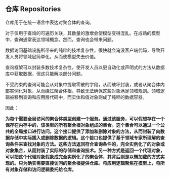 ## 仓库 Repositories 

仓库用于在统一语言中表达对聚合体的查询。

对于仅用于查询的可遍历关联，其数量的激增会使模型变得混乱。在成熟的模型中，查询通常表达领域概念。然而，查询也会带来问题。

数据访问基础设施所带来的纯粹的技术复杂性，很快就会淹没客户端代码，导致开发人员将领域层简单化，从而使模型失去价值。

查询框架可以封装多数技术复杂性，使开发人员以更自动化或声明式的方法从数据库中获取数据，但这只能解决部分问题。

不受约束的查询可能会从对象中提取零散的字段，从而破坏封装，或者从聚合体内部实例化对象，从而绕过聚合体根，导致无法确保这些对象满足领域规则。领域逻辑被移到查询和应用层代码中，而实体和值对象则成了纯粹的数据容器。


因此： 

**为每个需要全局访问的聚合体类型创建一个服务。通过该服务，可以假想存在一个保存在内存中的，该类型的所有聚合根对象组成的集合。这个集合可以通过一个公共的全局接口进行访问。这个接口提供了添加和删除对象的方法，从而封装了向数据存储中实际插入或删除数据的逻辑。这个接口也提供了基于领域专家所理解的查询条件来查找对象的方法。这些方法返回符合查询条件的，完全实例化了的对象或对象集合，从而封装了实际的存储和查询技术。另一种方式是返回一个代理对象，可以把这个代理对象假象成完全实例化了的聚合体，其背后则是以懒加载的方式实现的。只为确实需要直接访问的聚合根提供仓库。将应用逻辑聚焦在模型上，将所有对象存储和访问逻辑委托给仓库。**